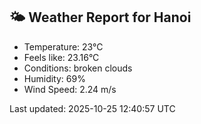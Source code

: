 <!-- WEATHER-START -->
## 🌤 Weather Report for Hanoi

- Temperature: 23°C
- Feels like: 23.16°C
- Conditions: broken clouds
- Humidity: 69%
- Wind Speed: 2.24 m/s

Last updated: 2025-10-25 12:40:57 UTC
<!-- WEATHER-END -->
